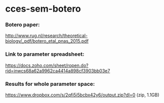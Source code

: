 # cces-sem-botero

### Botero paper:

http://www.rug.nl/research/theoretical-biology/_pdf/botero_etal_pnas_2015.pdf

### Link to parameter spreadsheet:

https://docs.zoho.com/sheet/ropen.do?rid=inwcs68a62a9962ca4414a898cf3903bb03e7

### Results for whole parameter space: 

https://www.dropbox.com/s/2qfi5i5bcbx42y6/output.zip?dl=0
(zip, 1.1GB)
